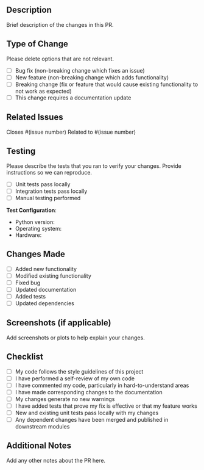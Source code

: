 ## Description

Brief description of the changes in this PR.

## Type of Change

Please delete options that are not relevant.

- [ ] Bug fix (non-breaking change which fixes an issue)
- [ ] New feature (non-breaking change which adds functionality)
- [ ] Breaking change (fix or feature that would cause existing functionality to not work as expected)
- [ ] This change requires a documentation update

## Related Issues

Closes #(issue number)
Related to #(issue number)

## Testing

Please describe the tests that you ran to verify your changes. Provide instructions so we can reproduce.

- [ ] Unit tests pass locally
- [ ] Integration tests pass locally
- [ ] Manual testing performed

**Test Configuration**:
* Python version:
* Operating system:
* Hardware:

## Changes Made

- [ ] Added new functionality
- [ ] Modified existing functionality
- [ ] Fixed bug
- [ ] Updated documentation
- [ ] Added tests
- [ ] Updated dependencies

## Screenshots (if applicable)

Add screenshots or plots to help explain your changes.

## Checklist

- [ ] My code follows the style guidelines of this project
- [ ] I have performed a self-review of my own code
- [ ] I have commented my code, particularly in hard-to-understand areas
- [ ] I have made corresponding changes to the documentation
- [ ] My changes generate no new warnings
- [ ] I have added tests that prove my fix is effective or that my feature works
- [ ] New and existing unit tests pass locally with my changes
- [ ] Any dependent changes have been merged and published in downstream modules

## Additional Notes

Add any other notes about the PR here.
